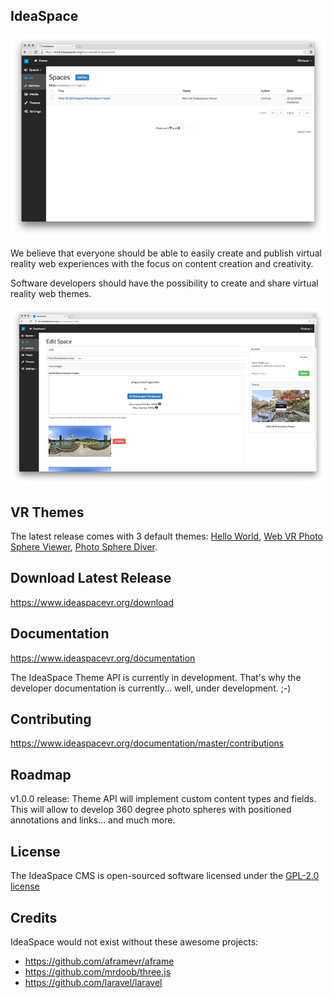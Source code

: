 ## IdeaSpace 

![IdeaSpace - CMS for WebVR](preview.png "IdeaSpace - CMS for WebVR")

We believe that everyone should be able to easily create and publish virtual reality web experiences with the focus on content creation and creativity. 

Software developers should have the possibility to create and share virtual reality web themes.

![IdeaSpace - CMS for WebVR](preview2.png "IdeaSpace - CMS for WebVR")

## VR Themes

The latest release comes with 3 default themes: [Hello World](https://www.ideaspacevr.org/themes/hello-world-example-theme), [Web VR Photo Sphere Viewer](https://www.ideaspacevr.org/themes/web-vr-photo-sphere-viewer-navigation-menu), [Photo Sphere Diver](https://www.ideaspacevr.org/themes/web-vr-photo-sphere-diver-panorama).

## Download Latest Release

https://www.ideaspacevr.org/download

## Documentation

https://www.ideaspacevr.org/documentation

The IdeaSpace Theme API is currently in development. That's why the developer documentation is currently... well, under development. ;-)

## Contributing

https://www.ideaspacevr.org/documentation/master/contributions

## Roadmap

v1.0.0 release: Theme API will implement custom content types and fields. This will allow to develop 360 degree photo spheres with positioned annotations and links... and much more.

## License

The IdeaSpace CMS is open-sourced software licensed under the [GPL-2.0 license](https://opensource.org/licenses/GPL-2.0)

## Credits

IdeaSpace would not exist without these awesome projects:

- https://github.com/aframevr/aframe
- https://github.com/mrdoob/three.js
- https://github.com/laravel/laravel

